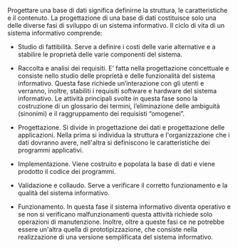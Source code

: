 Progettare una base di dati significa definirne la struttura, le caratteristiche e il contenuto. La progettazione di una base di dati costituisce solo una delle diverse fasi di sviluppo di un sistema informativo. Il ciclo di vita di un sistema informativo comprende:

- Studio di fattibilità. 
	Serve a definire i costi delle varie alternative e a stabilire le proprietà delle varie componenti del sistema. 
	
- Raccolta e analisi dei requisiti. 
	E’ fatta nella progettazione concettuale e consiste nello studio delle proprietà e delle funzionalità del sistema informativo. Questa fase richiede un’interazione con gli utenti e verranno, inoltre, stabiliti i requisiti software e hardware del sistema informativo. Le attività principali svolte in questa fase sono la costruzione di un glossario dei termini, l’eliminazione delle ambiguità (sinonimi) e il raggruppamento dei requisisti “omogenei”. 
	
- Progettazione. 
	Si divide in progettazione dei dati e progettazione delle applicazioni. Nella prima si individua la struttura e l'organizzazione che i dati dovranno avere, nell'altra si definiscono le caratteristiche dei programmi applicativi. 
	
- Implementazione. 
	Viene costruito e popolata la base di dati e viene prodotto il codice dei programmi. 
	
- Validazione e collaudo. 
	Serve a verificare il corretto funzionamento e la qualità del sistema informativo. 
	
- Funzionamento.
	In questa fase il sistema informativo diventa operativo e se non si verificano malfunzionamenti questa attività richiede solo operazioni di manutenzione. Inoltre, oltre a queste fasi ce ne potrebbe essere un'altra quella di prototipizzazione, che consiste nella realizzazione di una versione semplificata del sistema informativo.